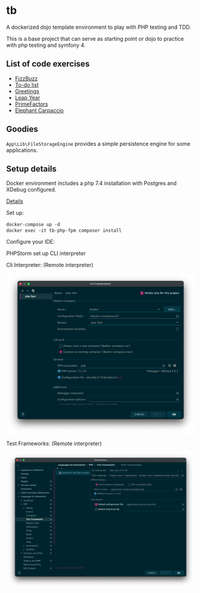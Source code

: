 # tb

A dockerized dojo template environment to play with PHP testing and TDD.

This is a base project that can serve as starting point or dojo to practice with php testing and symfony 4.

## List of code exercises

* [FizzBuzz](tests/Katas/FizzBuzz)
* [To-do list](tests/Katas/TodoList)
* [Greetings](tests/Katas/Greetings)
* [Leap Year](tests/Katas/LeapYear)
* [PrimeFactors](tests/Katas/PrimeFactors)
* [Elephant Carpaccio](tests/Katas/ElephantCarpaccio)

## Goodies

`App\Lib\FileStorageEngine` provides a simple persistence engine for some applications.

## Setup details

Docker environment includes a php 7.4 installation with Postgres and XDebug configured.

[Details](phpdocker/README.md)

Set up:

```
docker-compose up -d
docker exec -it tb-php-fpm composer install
```

Configure your IDE:

PHPStorm set up CLI interpreter

Cli Interpreter: (Remote interpreter)

![Cli interpreter config](doc/php-settings.png)

Test Frameworks: (Remote interpreter)

![PHP Unit remote config](doc/phpunit-settings.png)
